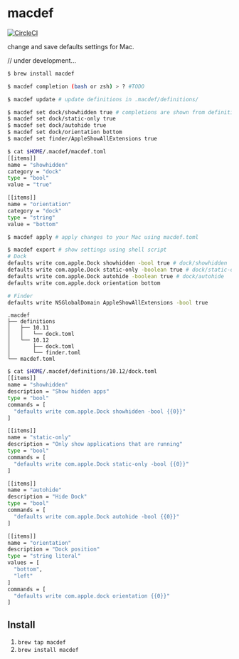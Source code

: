 # macdef

[![CircleCI](https://circleci.com/gh/grapswiz/macdef.svg?style=svg)](https://circleci.com/gh/grapswiz/macdef)

change and save defaults settings for Mac.

// under development...

```sh
$ brew install macdef
```

```sh
$ macdef completion (bash or zsh) > ? #TODO
```

```sh
$ macdef update # update definitions in .macdef/definitions/
```

```sh
$ macdef set dock/showhidden true # completions are shown from definitions
$ macdef set dock/static-only true
$ macdef set dock/autohide true
$ macdef set dock/orientation bottom
$ macdef set finder/AppleShowAllExtensions true
```

```sh
$ cat $HOME/.macdef/macdef.toml
[[items]]
name = "showhidden"
category = "dock"
type = "bool"
value = "true"

[[items]]
name = "orientation"
category = "dock"
type = "string"
value = "bottom"
```

```sh
$ macdef apply # apply changes to your Mac using macdef.toml
```

```sh
$ macdef export # show settings using shell script
# Dock
defaults write com.apple.Dock showhidden -bool true # dock/showhidden
defaults write com.apple.Dock static-only -boolean true # dock/static-only
defaults write com.apple.Dock autohide -boolean true # dock/autohide
defaults write com.apple.dock orientation bottom

# Finder
defaults write NSGlobalDomain AppleShowAllExtensions -bool true
```

```
.macdef
├── definitions
│   ├── 10.11
│   │   └── dock.toml
│   └── 10.12
│       ├── dock.toml
│       └── finder.toml
└── macdef.toml
```

```sh
$ cat $HOME/.macdef/definitions/10.12/dock.toml
[[items]]
name = "showhidden"
description = "Show hidden apps"
type = "bool"
commands = [
  "defaults write com.apple.Dock showhidden -bool {{0}}"
]

[[items]]
name = "static-only"
description = "Only show applications that are running"
type = "bool"
commands = [
  "defaults write com.apple.Dock static-only -bool {{0}}"
]

[[items]]
name = "autohide"
description = "Hide Dock"
type = "bool"
commands = [
  "defaults write com.apple.Dock autohide -bool {{0}}"
]

[[items]]
name = "orientation"
description = "Dock position"
type = "string literal"
values = [
  "bottom",
  "left"
]
commands = [
  "defaults write com.apple.dock orientation {{0}}"
]
```

## Install
1. `brew tap macdef`
1. `brew install macdef`
